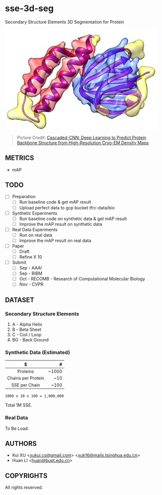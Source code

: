 # sse-3d-seg

Secondary Structure Elements 3D Segmentation for Protein

![Secondary Structure Elements](docs/images/sse.jpg)
> Picture Credit: [Cascaded-CNN: Deep Learning to Predict Protein Backbone Structure from High-Resolution Cryo-EM Density Maps](https://www.biorxiv.org/content/10.1101/572990v3.abstract)

## METRICS

- mAP

## TODO

- [ ] Preparation
  - [ ] Run baseline code & get mAP result 
  - [ ] Upload perfect data to gcp bucket tfrc-data/bio
- [ ] Synthetic Experiments
  - [ ] Run baseline code on synthetic data & get mAP result
  - [ ] Improve the mAP result on synthetic data
- [ ] Real Data Experiments
  - [ ] Run on real data
  - [ ] Improve the mAP result on real data
- [ ] Paper
  - [ ] Draft
  - [ ] Refine X 10
- [ ] Submit
  - [ ] Sep - AAAI
  - [ ] Sep - BIBM
  - [ ] Oct - RECOMB - Research of Computational Molecular Biology
  - [ ] Nov - CVPR

## DATASET

### Secondary Structure Elements

1. A - Alpha Helix
1. B - Beta Sheet
1. C - Coil / Loop
1. BG - Back Ground

### Synthetic Data (Estimated)

| $ | # |
| :---: | ---: |
| Proteins | ~1000 |
| Chains per Protein | ~10 |
| SSE per Chain | ~100 |

`1000 x 10 x 100 = 1,000,000`

Total 1M SSE.

### Real Data

To Be Load.

## AUTHORS

- Kui XU \<xukui.cs@gmail.com\> \<xuk16@mails.tsinghua.edu.cn\>
- Huan LI \<huan@bupt.edu.cn\>

## COPYRIGHTS

All rights reserved.
